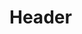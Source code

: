 <!-- TITLE: Ether Gate Enochia -->
<!-- SUBTITLE: Opens a mystic portal that teleports your group to Enochia. -->

# Header